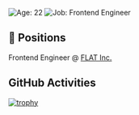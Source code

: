 ![Age: 22](https://img.shields.io/badge/age-22-green?style=for-the-badge)
![Job: Frontend Engineer](https://img.shields.io/badge/work-frontend%20engineer-orange?style=for-the-badge)  

## 📛 Positions
Frontend Engineer @ [FLAT Inc.](https://wd-flat.com/)

## GitHub Activities
[![trophy](https://github-profile-trophy.vercel.app/?username=kokoro-hart&theme=tokyonight&rank=SECRET,SSS,SS,S,AAA,AA,A,B&no-bg=true)](https://github.com/kokoro-hart)
